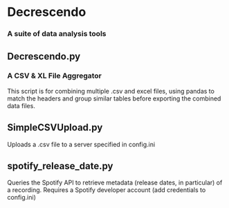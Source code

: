 # Decrescendo
### A suite of data analysis tools

## Decrescendo.py
### A CSV & XL File Aggregator

This script is for combining multiple .csv and excel files, using pandas to match the headers and group similar tables before exporting the combined data files.

## SimpleCSVUpload.py
Uploads a .csv file to a server specified in config.ini

## spotify_release_date.py
Queries the Spotify API to retrieve metadata (release dates, in particular) of a recording. Requires a Spotify developer account (add credentials to config.ini)

